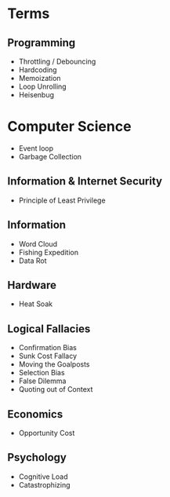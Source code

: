 # Terms

## Programming

- Throttling / Debouncing
- Hardcoding
- Memoization
- Loop Unrolling
- Heisenbug

# Computer Science

- Event loop
- Garbage Collection

## Information & Internet Security

- Principle of Least Privilege

## Information

- Word Cloud
- Fishing Expedition
- Data Rot

## Hardware

- Heat Soak

## Logical Fallacies

- Confirmation Bias
- Sunk Cost Fallacy
- Moving the Goalposts
- Selection Bias
- False Dilemma
- Quoting out of Context

## Economics

- Opportunity Cost

## Psychology

- Cognitive Load
- Catastrophizing
